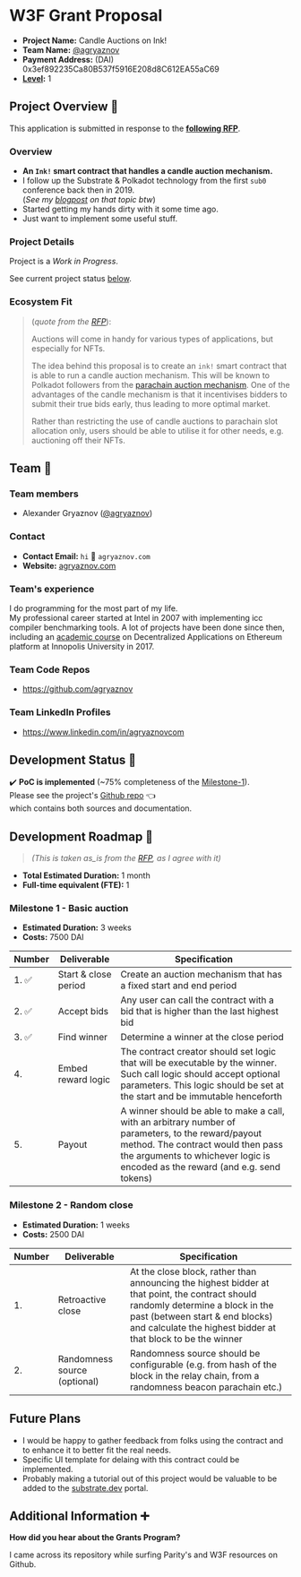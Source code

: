 # W3F Grant Proposal

- **Project Name:** Candle Auctions on Ink!
- **Team Name:** [@agryaznov](https://github.com/agryaznov)
- **Payment Address:** (DAI) 0x3ef892235Ca80B537f5916E208d8C612EA55aC69
- **[Level](https://github.com/w3f/Grants-Program/tree/master#level_slider-levels):** 1

## Project Overview :page_facing_up:

This application is submitted in response to the **[following RFP](rfps/candle-auction.md)**.

### Overview

- **An `Ink!` smart contract that handles a candle auction mechanism.**
- I follow up the Substrate & Polkadot technology from the first `sub0` conference back then in 2019.  
  (_See my [blogpost](https://agryaznov.com/reports/2019/05/06/sub-0-highlights/) on that topic btw_)
- Started getting my hands dirty with it some time ago.
- Just want to implement some useful stuff. 

### Project Details
Project is a *Work in Progress*.  

See current project status [below](#development-status-open_book).

### Ecosystem Fit
> (*quote from the [RFP](rfps/candle-auction.md)*):
>   
> Auctions will come in handy for various types of applications, but especially for NFTs.
>
> The idea behind this proposal is to create an `ink!` smart contract that is able to run a candle auction mechanism. This will be known to Polkadot followers from the [parachain auction mechanism](https://wiki.polkadot.network/docs/en/learn-auction). One of the advantages of the candle mechanism is that it incentivises bidders to submit their true bids early, thus leading to more optimal market.
>
> Rather than restricting the use of candle auctions to parachain slot allocation only, users should be able to utilise it for other needs, e.g. auctioning off their NFTs.


## Team :busts_in_silhouette:

### Team members

- Alexander Gryaznov ([@agryaznov](https://github.com/agryaznov))

### Contact

- **Contact Email:** `hi` 🐶 `agryaznov.com`
- **Website:** [agryaznov.com](https://agryaznov.com)

### Team's experience

I do programming for the most part of my life.  
My professional career started at Intel in 2007 with implementing icc compiler benchmarking tools. 
A lot of projects have been done since then, including an 
[academic course](https://innopolis.university/ects/decentralized_applications_on_ethereum_platform/) on Decentralized Applications on Ethereum platform at Innopolis University in 2017.

### Team Code Repos

- https://github.com/agryaznov

### Team LinkedIn Profiles

- https://www.linkedin.com/in/agryaznovcom

## Development Status :open_book:

:heavy_check_mark: **PoC is implemented** (~75% completeness of the [Milestone-1](https://github.com/w3f/Grants-Program/blob/master/rfps/candle-auction.md#milestone-1---basic-auction)).  
Please see the project's [Github repo](https://github.com/agryaznov/candle-auction-ink) :point_left:  
which contains both sources and documentation.


## Development Roadmap :nut_and_bolt:
> *(This is taken as_is from the [RFP](rfps/candle-auction.md), as I agree with it)*

* **Total Estimated Duration:** 1 month
* **Full-time equivalent (FTE):** 1

### Milestone 1 - Basic auction

* **Estimated Duration:** 3 weeks
* **Costs:** 7500 DAI


| Number | Deliverable | Specification |
| ------------- | ------------- | ------------- |
| 1. :white_check_mark: | Start & close period | Create an auction mechanism that has a fixed start and end period |
| 2. :white_check_mark: | Accept bids | Any user can call the contract with a bid that is higher than the last highest bid |
| 3. :white_check_mark: | Find winner | Determine a winner at the close period |
| 4.  | Embed reward logic | The contract creator should set logic that will be executable by the winner. Such call logic should accept optional parameters. This logic should be set at the start and be immutable henceforth |
| 5.  | Payout | A winner should be able to make a call, with an arbitrary number of parameters, to the reward/payout method. The contract would then pass the arguments to whichever logic is encoded as the reward (and e.g. send tokens) |

### Milestone 2 - Random close

* **Estimated Duration:** 1 weeks
* **Costs:** 2500 DAI


| Number | Deliverable | Specification |
| ------------- | ------------- | ------------- |
| 1. | Retroactive close | At the close block, rather than announcing the highest bidder at that point, the contract should randomly determine a block in the past (between start & end blocks) and calculate the highest bidder at that block to be the winner |
| 2. | Randomness source (optional) | Randomness source should be configurable (e.g. from hash of the block in the relay chain, from a randomness beacon parachain etc.)

## Future Plans

+ I would be happy to gather feedback from folks using the contract and to enhance it to better fit the real needs.  
+ Specific UI template for delaing with this contract could be implemented.
+ Probably making a tutorial out of this project would be valuable to be added to the [substrate.dev](https://docs.substrate.io/) portal.

## Additional Information :heavy_plus_sign:

**How did you hear about the Grants Program?** 

I came across its repository while surfing Parity's and W3F resources on Github. 
